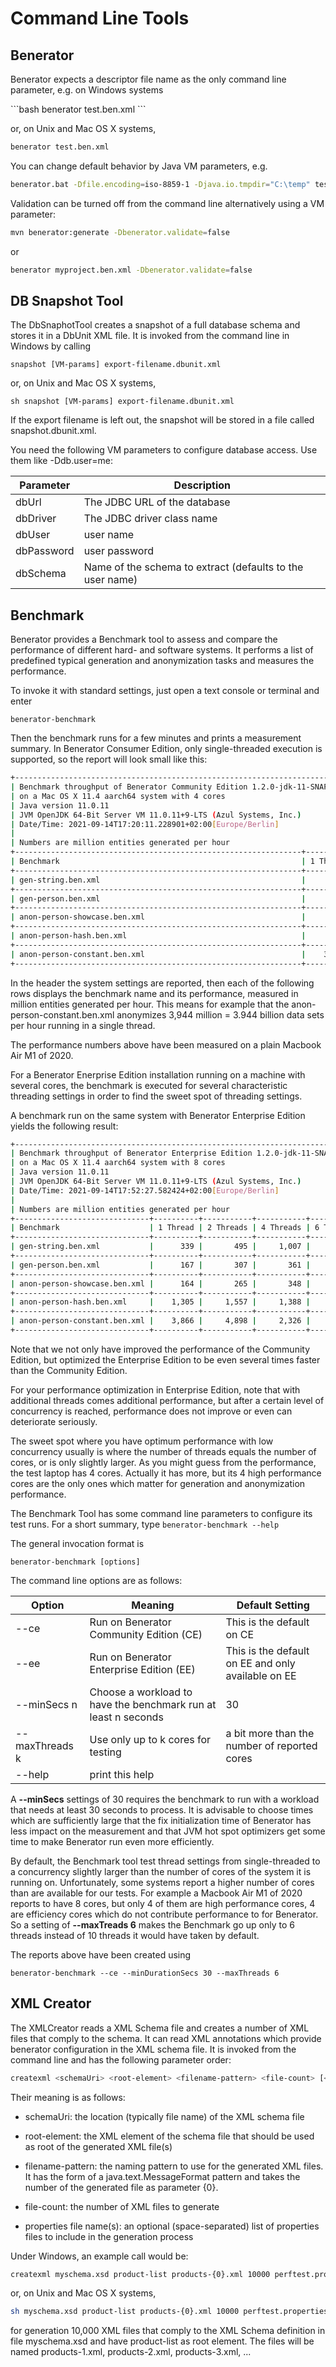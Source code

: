 # Command Line Tools

## Benerator

Benerator expects a descriptor file name as the only command line parameter, e.g. on Windows systems

<div class="termy">
```bash
benerator test.ben.xml
```
</div>

or, on Unix and Mac OS X systems,

```bash
benerator test.ben.xml
```

You can change default behavior by Java VM parameters, e.g.

```bash
benerator.bat -Dfile.encoding=iso-8859-1 -Djava.io.tmpdir="C:\temp" test.ben.xml
```

Validation can be turned off from the command line alternatively using a VM parameter:

```bash
mvn benerator:generate -Dbenerator.validate=false
```

or

```bash
benerator myproject.ben.xml -Dbenerator.validate=false
```

## DB Snapshot Tool

The DbSnaphotTool creates a snapshot of a full database schema and stores it in a DbUnit XML file. It is invoked from the command line in Windows by
calling

`snapshot [VM-params] export-filename.dbunit.xml`

or, on Unix and Mac OS X systems,

`sh snapshot [VM-params] export-filename.dbunit.xml`

If the export filename is left out, the snapshot will be stored in a file called snapshot.dbunit.xml.

You need the following VM parameters to configure database access. Use them like -Ddb.user=me:

| Parameter | Description |
| --- | --- |
| dbUrl | The JDBC URL of the database |
| dbDriver | The JDBC driver class name |
| dbUser | user name |
| dbPassword | user password |
| dbSchema | Name of the schema to extract (defaults to the user name) |

## Benchmark

Benerator provides a Benchmark tool to assess and compare the performance of different hard- and software systems.
It performs a list of predefined typical generation and anonymization tasks and measures the performance.

To invoke it with standard settings, just open a text console or terminal and enter

`benerator-benchmark`

Then the benchmark runs for a few minutes and prints a measurement summary.
In Benerator Consumer Edition, only single-threaded execution is supported, so the report will look small like this:

```bash
+---------------------------------------------------------------------------+
| Benchmark throughput of Benerator Community Edition 1.2.0-jdk-11-SNAPSHOT |
| on a Mac OS X 11.4 aarch64 system with 4 cores                            |
| Java version 11.0.11                                                      |
| JVM OpenJDK 64-Bit Server VM 11.0.11+9-LTS (Azul Systems, Inc.)           |
| Date/Time: 2021-09-14T17:20:11.228901+02:00[Europe/Berlin]                |
|                                                                           |
| Numbers are million entities generated per hour                           |
+----------------------------------------------------------------+----------+
| Benchmark                                                      | 1 Thread |
+----------------------------------------------------------------+----------+
| gen-string.ben.xml                                             |       59 |
+----------------------------------------------------------------+----------+
| gen-person.ben.xml                                             |      124 |
+----------------------------------------------------------------+----------+
| anon-person-showcase.ben.xml                                   |      121 |
+----------------------------------------------------------------+----------+
| anon-person-hash.ben.xml                                       |      562 |
+----------------------------------------------------------------+----------+
| anon-person-constant.ben.xml                                   |    3,944 |
+----------------------------------------------------------------+----------+
```

In the header the system settings are reported, then each of the following rows 
displays the benchmark name and its performance, measured in million entities 
generated per hour. 
This means for example that the anon-person-constant.ben.xml anonymizes 
3,944 million = 3.944 billion data sets per hour running in a single thread.

The performance numbers above have been measured on a plain Macbook Air M1 of 2020.

For a Benerator Enerprise Edition installation running on a machine with several cores, 
the benchmark is executed for several characteristic threading settings in order to 
find the sweet spot of threading settings. 

A benchmark run on the same system with Benerator Enterprise Edition yields the following result:

```bash
+-----------------------------------------------------------------------------+
| Benchmark throughput of Benerator Enterprise Edition 1.2.0-jdk-11-SNAPSHOT  |
| on a Mac OS X 11.4 aarch64 system with 8 cores                              |
| Java version 11.0.11                                                        |
| JVM OpenJDK 64-Bit Server VM 11.0.11+9-LTS (Azul Systems, Inc.)             |
| Date/Time: 2021-09-14T17:52:27.582424+02:00[Europe/Berlin]                  |
|                                                                             |
| Numbers are million entities generated per hour                             |
+------------------------------+----------+-----------+-----------+-----------+
| Benchmark                    | 1 Thread | 2 Threads | 4 Threads | 6 Threads |
+------------------------------+----------+-----------+-----------+-----------+
| gen-string.ben.xml           |      339 |       495 |     1,007 |       992 |
+------------------------------+----------+-----------+-----------+-----------+
| gen-person.ben.xml           |      167 |       307 |       361 |       267 |
+------------------------------+----------+-----------+-----------+-----------+
| anon-person-showcase.ben.xml |      164 |       265 |       348 |       250 |
+------------------------------+----------+-----------+-----------+-----------+
| anon-person-hash.ben.xml     |    1,305 |     1,557 |     1,388 |     1,457 |
+------------------------------+----------+-----------+-----------+-----------+
| anon-person-constant.ben.xml |    3,866 |     4,898 |     2,326 |     1,960 |
+------------------------------+----------+-----------+-----------+-----------+
```

Note that we not only have improved the performance of the Community Edition, 
but optimized the Enterprise Edition to be even several times faster than 
the Community Edition.

For your performance optimization in Enterprise Edition, note that with additional 
threads comes additional performance, but after a certain level of concurrency 
is reached, performance does not improve or even can deteriorate seriously.

The sweet spot where you have optimum performance with low concurrency usually 
is where the number of threads equals the number of cores, or is only slightly larger. 
As you might guess from the performance, the test laptop has 4 cores. 
Actually it has more, but its 4 high performance cores are the only ones which matter 
for generation and anonymization performance.

The Benchmark Tool has some command line parameters to configure its test runs. 
For a short summary, type ```benerator-benchmark --help```

The general invocation format is

```benerator-benchmark [options]```

The command line options are as follows:


| Option | Meaning | Default Setting |
| --- | --- | --- |
| --ce | Run on Benerator Community Edition (CE) | This is the default on CE |
| --ee | Run on Benerator Enterprise Edition (EE) | This is the default on EE and only available on EE |
| --minSecs n | Choose a workload to have the benchmark run at least n seconds | 30 |
| --maxThreads k | Use only up to k cores for testing | a bit more than the number of reported cores |
| --help | print this help |

A **--minSecs** settings of 30 requires the benchmark to run with a workload 
that needs at least 30 seconds to process. It is advisable to choose times 
which are sufficiently large that the fix initialization time of Benerator 
has less impact on the measurement and that JVM hot spot optimizers get some 
time to make Benerator run even more efficiently.

By default, the Benchmark tool test thread settings from single-threaded to a concurrency 
slightly larger than the number of cores of the system it is running on. Unfortunately, 
some systems report a higher number of cores than are available for our tests.
For example a Macbook Air M1 of 2020 reports to have 8 cores, but only 4 of them are high 
performance cores, 4 are efficiency cores which do not contribute performance to for 
Benerator. So a setting of **--maxTreads 6** makes the Benchmark go up only to 6 threads 
instead of 10 threads it would have taken by default.

The reports above have been created using

```benerator-benchmark --ce --minDurationSecs 30 --maxThreads 6```

## XML Creator

The XMLCreator reads a XML Schema file and creates a number of XML files that comply to the schema. It can read XML annotations which provide
benerator configuration in the XML schema file. It is invoked from the command line and has the following parameter order:

```bash
createxml <schemaUri> <root-element> <filename-pattern> <file-count> [<properties file name(s)>]
```

Their meaning is as follows:

* schemaUri: the location (typically file name) of the XML schema file

* root-element: the XML element of the schema file that should be used as root of the generated XML file(s)

* filename-pattern: the naming pattern to use for the generated XML files. It has the form of a java.text.MessageFormat pattern and takes the number
  of the generated file as parameter {0}.

* file-count: the number of XML files to generate

* properties file name(s): an optional (space-separated) list of properties files to include in the generation process

Under Windows, an example call would be:

```bash
createxml myschema.xsd product-list products-{0}.xml 10000 perftest.properties
```

or, on Unix and Mac OS X systems,

```bash
sh myschema.xsd product-list products-{0}.xml 10000 perftest.properties
```

for generation 10,000 XML files that comply to the XML Schema definition in file myschema.xsd and have product-list as root element. The files will be
named products-1.xml, products-2.xml, products-3.xml, ...